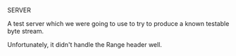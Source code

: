 SERVER

A test server which we were going to use to try to produce a known testable byte stream.

Unfortunately, it didn't handle the Range header well.
